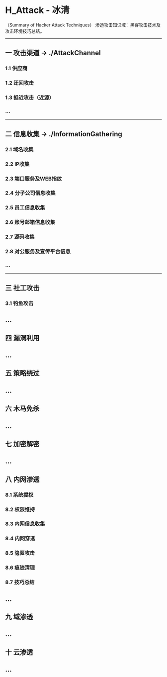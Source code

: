 # H_Attack - 冰清
  （Summary of Hacker Attack Techniques）
  渗透攻击知识域：黑客攻击技术及攻击环境技巧总结。

---
## 一 攻击渠道 -> ./AttackChannel
### 1.1 供应商
### 1.2 迂回攻击
### 1.3 抵近攻击（近源）
### ...
---
## 二 信息收集 -> ./InformationGathering
### 2.1 域名收集
### 2.2 IP收集
### 2.3 端口服务及WEB指纹
### 2.4 分子公司信息收集
### 2.5 员工信息收集
### 2.6 账号邮箱信息收集
### 2.7 源码收集
### 2.8 对公服务及宣传平台信息
### ...
---
## 三 社工攻击
### 3.1 钓鱼攻击
...
---
## 四 漏洞利用
...
---
## 五 策略绕过
...
---
## 六 木马免杀
...
---
## 七 加密解密
...
---
## 八 内网渗透

### 8.1 系统提权

### 8.2 权限维持

### 8.3 内网信息收集

### 8.4 内网穿透

### 8.5 隐匿攻击

### 8.6 痕迹清理

### 8.7 技巧总结
...
---
## 九 域渗透
...
---
## 十 云渗透
...
---
